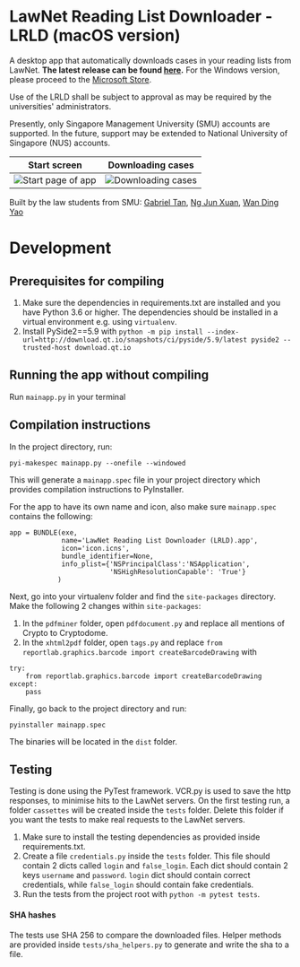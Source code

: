 # LawNet Reading List Downloader - LRLD (macOS version)
A desktop app that automatically downloads cases in your reading lists from LawNet. **The latest release can be found [here](https://github.com/gabrieltanhl/Legal-Reading-List-Downloader/releases).** For the Windows version, please proceed to the [Microsoft Store](https://www.microsoft.com/en-sg/p/lawnet-reading-list-downloader-lrld/9php586tphgz).

Use of the LRLD shall be subject to approval as may be required by the universities' administrators.

Presently, only Singapore Management University (SMU) accounts are supported. In the future, support may be extended to National University of Singapore (NUS) accounts.

Start screen             |  Downloading cases
:-------------------------:|:-------------------------:
![](https://i.imgur.com/f06VQKb.png "Start page of app")  |  ![](https://i.imgur.com/fDYfId7.png "Downloading cases")

Built by the law students from SMU: [Gabriel Tan](https://github.com/gabrieltanhl), [Ng Jun Xuan](https://github.com/njunxuan), [Wan Ding Yao](https://github.com/DingYao)

# Development
## Prerequisites for compiling
1. Make sure the dependencies in requirements.txt are installed and you have Python 3.6 or higher. The dependencies should be installed in a virtual environment e.g. using ```virtualenv```.
2. Install PySide2==5.9 with ```python -m pip install --index-url=http://download.qt.io/snapshots/ci/pyside/5.9/latest pyside2 --trusted-host download.qt.io```

## Running the app without compiling
Run ```mainapp.py``` in your terminal

## Compilation instructions
In the project directory, run:
```
pyi-makespec mainapp.py --onefile --windowed
```
This will generate a ```mainapp.spec``` file in your project directory which provides compilation instructions to PyInstaller.

For the app to have its own name and icon, also make sure ```mainapp.spec``` contains the following:
```
app = BUNDLE(exe,
             name='LawNet Reading List Downloader (LRLD).app',
             icon='icon.icns',
             bundle_identifier=None,
             info_plist={'NSPrincipalClass':'NSApplication',
                         'NSHighResolutionCapable': 'True'}
            )
```

Next, go into your virtualenv folder and find the ```site-packages``` directory. Make the following 2 changes within ```site-packages```:
1) In the ```pdfminer``` folder, open ```pdfdocument.py``` and replace all mentions of Crypto to Cryptodome.
2) In the ```xhtml2pdf``` folder, open ```tags.py``` and replace ```from reportlab.graphics.barcode import createBarcodeDrawing``` with
```
try:
    from reportlab.graphics.barcode import createBarcodeDrawing
except:
    pass
```
Finally, go back to the project directory and run:
```
pyinstaller mainapp.spec
```
The binaries will be located in the ```dist``` folder.

## Testing
Testing is done using the PyTest framework. VCR.py is used to save the http responses, to minimise hits to the LawNet servers. On the first testing run, a folder ```cassettes``` will be created inside the ```tests``` folder. Delete this folder if you want the tests to make real requests to the LawNet servers.
1. Make sure to install the testing dependencies as provided inside requirements.txt.
2. Create a file ```credentials.py``` inside the ```tests``` folder. This file should contain 2 dicts called ```login``` and ```false_login```. Each dict should contain 2 keys ```username``` and ```password```. ```login``` dict should contain correct credentials, while ```false_login``` should contain fake credentials.
3. Run the tests from the project root with ```python -m pytest tests```.

#### SHA hashes
The tests use SHA 256 to compare the downloaded files. Helper methods are provided inside ```tests/sha_helpers.py``` to generate and write the sha to a file.
